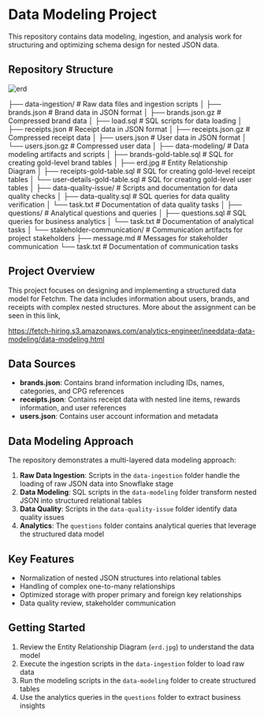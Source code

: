 # Data Modeling Project

This repository contains data modeling, ingestion, and analysis work for structuring and optimizing schema design for nested JSON data.

## Repository Structure


![erd](https://github.com/user-attachments/assets/38cd8179-9135-48ce-94f1-eda115621c61)



├── data-ingestion/              # Raw data files and ingestion scripts
│   ├── brands.json              # Brand data in JSON format
│   ├── brands.json.gz           # Compressed brand data
│   ├── load.sql                 # SQL scripts for data loading
│   ├── receipts.json            # Receipt data in JSON format
│   ├── receipts.json.gz         # Compressed receipt data
│   ├── users.json               # User data in JSON format
│   └── users.json.gz            # Compressed user data
│
├── data-modeling/               # Data modeling artifacts and scripts
│   ├── brands-gold-table.sql    # SQL for creating gold-level brand tables
│   ├── erd.jpg                  # Entity Relationship Diagram
│   ├── receipts-gold-table.sql  # SQL for creating gold-level receipt tables
│   └── user-details-gold-table.sql # SQL for creating gold-level user tables
│
├── data-quality-issue/          # Scripts and documentation for data quality checks
│   ├── data-quality.sql         # SQL queries for data quality verification
│   └── task.txt                 # Documentation of data quality tasks
│
├── questions/                   # Analytical questions and queries
│   ├── questions.sql            # SQL queries for business analytics
│   └── task.txt                 # Documentation of analytical tasks
│
└── stakeholder-communication/   # Communication artifacts for project stakeholders
├── message.md               # Messages for stakeholder communication
└── task.txt                 # Documentation of communication tasks





## Project Overview

This project focuses on designing and implementing a structured data model for Fetchm. The data includes information about users, brands, and receipts with complex nested structures. More about the assignment can be seen in this link, 

https://fetch-hiring.s3.amazonaws.com/analytics-engineer/ineeddata-data-modeling/data-modeling.html

## Data Sources

- **brands.json**: Contains brand information including IDs, names, categories, and CPG references
- **receipts.json**: Contains receipt data with nested line items, rewards information, and user references
- **users.json**: Contains user account information and metadata

## Data Modeling Approach

The repository demonstrates a multi-layered data modeling approach:

1. **Raw Data Ingestion**: Scripts in the `data-ingestion` folder handle the loading of raw JSON data into Snowflake stage
2. **Data Modeling**: SQL scripts in the `data-modeling` folder transform nested JSON into structured relational tables
3. **Data Quality**: Scripts in the `data-quality-issue` folder identify data quality issues
4. **Analytics**: The `questions` folder contains analytical queries that leverage the structured data model

## Key Features

- Normalization of nested JSON structures into relational tables
- Handling of complex one-to-many relationships
- Optimized storage with proper primary and foreign key relationships
- Data quality review, stakeholder communication 

## Getting Started

1. Review the Entity Relationship Diagram (`erd.jpg`) to understand the data model
2. Execute the ingestion scripts in the `data-ingestion` folder to load raw data
3. Run the modeling scripts in the `data-modeling` folder to create structured tables
4. Use the analytics queries in the `questions` folder to extract business insights
